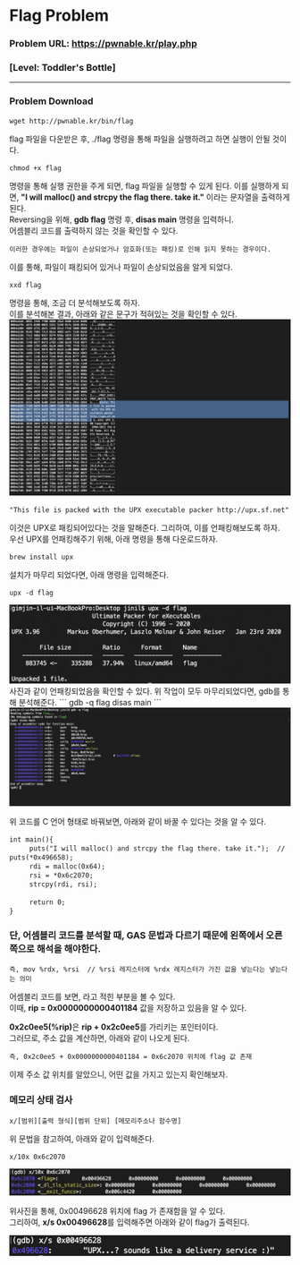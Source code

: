 # Flag Problem      
     
### Problem URL: <https://pwnable.kr/play.php> <br> 
### [Level: Toddler's Bottle]       

<hr/>   

### Problem Download    
```
wget http://pwnable.kr/bin/flag    
```    

flag 파일을 다운받은 후, ./flag 명령을 통해 파일을 실행하려고 하면 실행이 안될 것이다.  
```
chmod +x flag   
```    
명령을 통해 실행 권한을 주게 되면, flag 파일을 실행할 수 있게 된다. 
이를 실행하게 되면, <strong>"I will malloc() and strcpy the flag there. take it."</strong> 이라는 문자열을 출력하게 된다.   
Reversing을 위해, <strong>gdb flag</strong> 명령 후, <strong>disas main</strong> 명령을 입력하니.  
어셈블리 코드를 출력하지 않는 것을 확인할 수 있다.     

```
이러한 경우에는 파일이 손상되었거나 암호화(또는 패킹)로 인해 읽지 못하는 경우이다. 
```     
이를 통해, 파일이 패킹되어 있거나 파일이 손상되었음을 알게 되었다.    
```
xxd flag
```   
명령을 통해, 조금 더 분석해보도록 하자.   
이를 분석해본 결과, 아래와 같은 문구가 적혀있는 것을 확인할 수 있다.   
<img src="./image/1.png"/>   


```     
"This file is packed with the UPX executable packer http://upx.sf.net"    
```    
이것은 UPX로 패킹되어있다는 것을 말해준다. 그리하여, 이를 언패킹해보도록 하자.   
우선 UPX를 언패킹해주기 위해, 아래 명령을 통해 다운로드하자.    
```
brew install upx     
```   
    
설치가 마무리 되었다면, 아래 명령을 입력해준다.    
    
```
upx -d flag   
``` 
<img src="./image/2.png"/>    
사진과 같이 언패킹되었음을 확인할 수 있다.       
위 작업이 모두 마무리되었다면, gdb를 통해 분석해준다.     
```
gdb -q flag 
disas main        
```            

<img src="./image/3.png"/>    

위 코드를 C 언어 형태로 바꿔보면, 아래와 같이 바꿀 수 있다는 것을 알 수 있다.      
````
int main(){    
     puts("I will malloc() and strcpy the flag there. take it.");  // puts(*0x496658);  
     rdi = malloc(0x64); 
     rsi = *0x6c2070; 
     strcpy(rdi, rsi);      
     
     return 0;     
}     
````  
   
### 단, 어셈블리 코드를 분석할 때, GAS 문법과 다르기 때문에 왼쪽에서 오른쪽으로 해석을 해야한다.    
    
```     
즉, mov %rdx, %rsi  // %rsi 레지스터에 %rdx 레지스터가 가진 값을 넣는다는 넣는다는 의미   
```    

어셈블리 코드를 보면, <flag> 라고 적힌 부분을 볼 수 있다.   
이때, <strong>rip = 0x0000000000401184</strong> 값을 저장하고 있음을 알 수 있다.    

<strong>0x2c0ee5(%rip)</strong>은 <strong>rip + 0x2c0ee5</strong>를 가리키는 포인터이다.     
그러므로, 주소 값을 계산하면, 아래와 같이 나오게 된다.     
    
```     
즉, 0x2c0ee5 + 0x0000000000401184 = 0x6c2070 위치에 flag 값 존재    
```      

이제 주소 값 위치를 알았으니, 어떤 값을 가지고 있는지 확인해보자.       
### 메모리 상태 검사   
``` 
x/[범위][출력 형식][범위 단위] [메모리주소나 함수명]       
```     

위 문법을 참고하여, 아래와 같이 입력해준다.      
     
```
x/10x 0x6c2070     
```  
<img src="./image/4.png"/>    
    
위사진을 통해, 0x00496628 위치에 flag 가 존재함을 알 수 있다.     
그리하여, <strong>x/s 0x00496628</strong>를 입력해주면 아래와 같이 flag가 출력된다.      
      
<img src="./image/5.png"/>      

